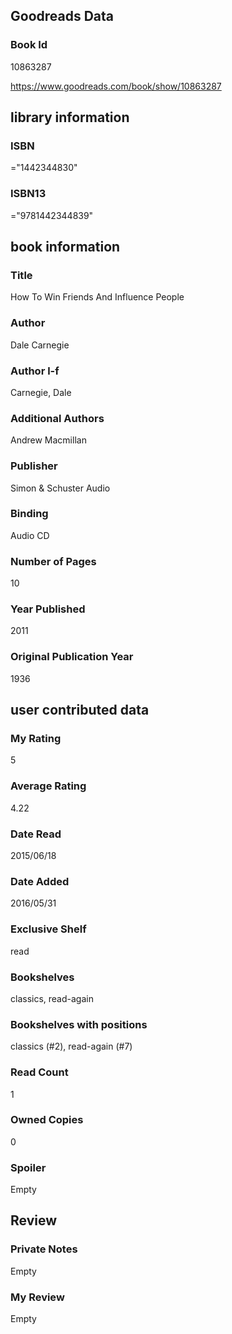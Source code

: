 <!-- This template shows how to bulk convert all columns of data into one markdown file -->
<!-- caveat: substitution key matches column headers from default export. You will get a KeyError if there's a mismatch -->

## Goodreads Data

### Book Id 

10863287

https://www.goodreads.com/book/show/10863287

## library information

### ISBN 
="1442344830"

### ISBN13 
="9781442344839"

## book information

### Title
How To Win Friends And Influence People

### Author 
Dale Carnegie

### Author l-f 
Carnegie, Dale

### Additional Authors
Andrew Macmillan

### Publisher 
Simon & Schuster Audio

### Binding
Audio CD

### Number of Pages
10

### Year Published
2011

### Original Publication Year 
1936

## user contributed data

### My Rating
5

### Average Rating
4.22

### Date Read
2015/06/18

### Date Added
2016/05/31

### Exclusive Shelf
read

### Bookshelves
classics, read-again

### Bookshelves with positions
classics (#2), read-again (#7)

### Read Count
1

### Owned Copies
0

### Spoiler 
Empty

## Review

### Private Notes
Empty

### My Review
Empty